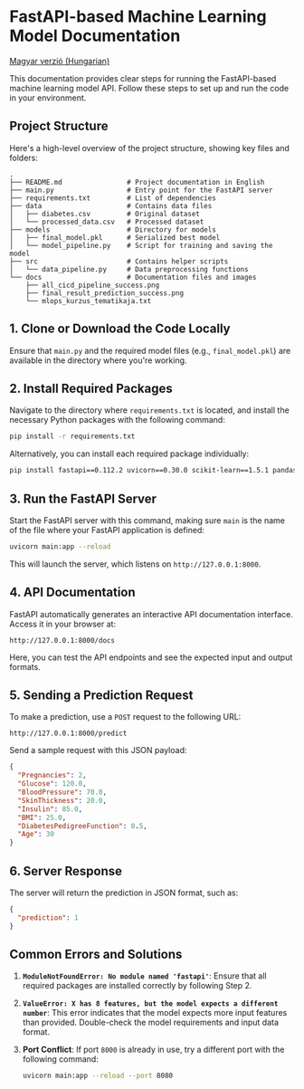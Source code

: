 # FastAPI-based Machine Learning Model Documentation

[Magyar verzió (Hungarian)](README_hu.md)

This documentation provides clear steps for running the FastAPI-based machine learning model API. Follow these steps to set up and run the code in your environment.

## Project Structure

Here's a high-level overview of the project structure, showing key files and folders:

```plaintext
.
├── README.md                # Project documentation in English
├── main.py                  # Entry point for the FastAPI server
├── requirements.txt         # List of dependencies
├── data                     # Contains data files
│   ├── diabetes.csv         # Original dataset
│   └── processed_data.csv   # Processed dataset
├── models                   # Directory for models
│   ├── final_model.pkl      # Serialized best model
│   └── model_pipeline.py    # Script for training and saving the model
├── src                      # Contains helper scripts
│   └── data_pipeline.py     # Data preprocessing functions
└── docs                     # Documentation files and images
    ├── all_cicd_pipeline_success.png
    ├── final_result_prediction_success.png
    └── mlops_kurzus_tematikaja.txt
```

## 1. Clone or Download the Code Locally

Ensure that `main.py` and the required model files (e.g., `final_model.pkl`) are available in the directory where you're working.

## 2. Install Required Packages

Navigate to the directory where `requirements.txt` is located, and install the necessary Python packages with the following command:

```bash
pip install -r requirements.txt
```

Alternatively, you can install each required package individually:

```bash
pip install fastapi==0.112.2 uvicorn==0.30.0 scikit-learn==1.5.1 pandas==2.2.2 numpy==1.25.0 xgboost==2.1.1
```

## 3. Run the FastAPI Server

Start the FastAPI server with this command, making sure `main` is the name of the file where your FastAPI application is defined:

```bash
uvicorn main:app --reload
```

This will launch the server, which listens on `http://127.0.0.1:8000`.

## 4. API Documentation

FastAPI automatically generates an interactive API documentation interface. Access it in your browser at:

```plaintext
http://127.0.0.1:8000/docs
```

Here, you can test the API endpoints and see the expected input and output formats.

## 5. Sending a Prediction Request

To make a prediction, use a `POST` request to the following URL:

```plaintext
http://127.0.0.1:8000/predict
```

Send a sample request with this JSON payload:

```json
{
  "Pregnancies": 2,
  "Glucose": 120.0,
  "BloodPressure": 70.0,
  "SkinThickness": 20.0,
  "Insulin": 85.0,
  "BMI": 25.0,
  "DiabetesPedigreeFunction": 0.5,
  "Age": 30
}
```

## 6. Server Response

The server will return the prediction in JSON format, such as:

```json
{
  "prediction": 1
}
```

## Common Errors and Solutions

1. **`ModuleNotFoundError: No module named 'fastapi'`**: Ensure that all required packages are installed correctly by following Step 2.

2. **`ValueError: X has 8 features, but the model expects a different number`**: This error indicates that the model expects more input features than provided. Double-check the model requirements and input data format.

3. **Port Conflict**: If port `8000` is already in use, try a different port with the following command:

   ```bash
   uvicorn main:app --reload --port 8080
   ```
